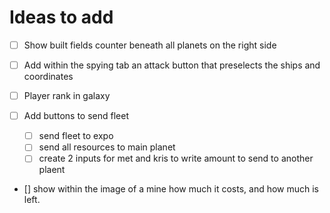 # Ideas to add

- [ ] Show built fields counter beneath all planets on the right side

- [ ] Add within the spying tab an attack button that preselects the ships and coordinates

- [ ] Player rank in galaxy

- [ ] Add buttons to send fleet

  - [ ] send fleet to expo
  - [ ] send all resources to main planet
  - [ ] create 2 inputs for met and kris to write amount to send to another plaent

- [] show within the image of a mine how much it costs, and how much is left.
